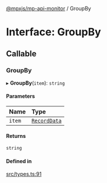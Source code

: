 [@mpxjs/mp-api-monitor](../index.md) / GroupBy

# Interface: GroupBy

## Callable

### GroupBy

▸ **GroupBy**(`item`): `string`

#### Parameters

| Name | Type |
| :------ | :------ |
| `item` | [`RecordData`](RecordData.md) |

#### Returns

`string`

#### Defined in

[src/types.ts:91](https://github.com/mpx-ecology/mp-api-monitor/blob/master/src/types.ts#L91)
